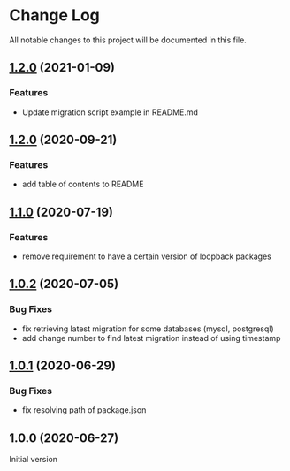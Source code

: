 # Change Log

All notable changes to this project will be documented in this file.

## [1.2.0](https://github.com/nflaig/loopback4-migration/compare/v1.2.0...v1.2.1) (2021-01-09)

### Features

* Update migration script example in README.md




## [1.2.0](https://github.com/nflaig/loopback4-migration/compare/v1.1.0...v1.2.0) (2020-09-21)

### Features

* add table of contents to README




## [1.1.0](https://github.com/nflaig/loopback4-migration/compare/v1.0.2...v1.1.0) (2020-07-19)

### Features

* remove requirement to have a certain version of loopback packages




## [1.0.2](https://github.com/nflaig/loopback4-migration/compare/v1.0.1...v1.0.2) (2020-07-05)

### Bug Fixes

* fix retrieving latest migration for some databases (mysql, postgresql)
* add change number to find latest migration instead of using timestamp




## [1.0.1](https://github.com/nflaig/loopback4-migration/compare/v1.0.0...v1.0.1) (2020-06-29)

### Bug Fixes

* fix resolving path of package.json




## 1.0.0 (2020-06-27)

Initial version
